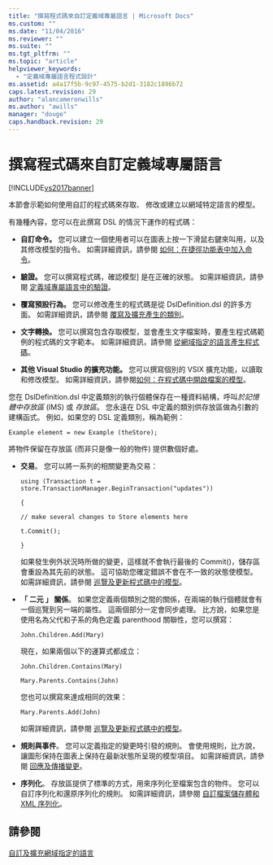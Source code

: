 ```yaml
---
title: "撰寫程式碼來自訂定義域專屬語言 | Microsoft Docs"
ms.custom: ""
ms.date: "11/04/2016"
ms.reviewer: ""
ms.suite: ""
ms.tgt_pltfrm: ""
ms.topic: "article"
helpviewer_keywords: 
  - "定義域專屬語言程式設計"
ms.assetid: a4a17f5b-9c97-4575-b2d1-3182c1896b72
caps.latest.revision: 29
author: "alancameronwills"
ms.author: "awills"
manager: "douge"
caps.handback.revision: 29
---
```

# 撰寫程式碼來自訂定義域專屬語言
[!INCLUDE[vs2017banner](../code-quality/includes/vs2017banner.md)]

本節會示範如何使用自訂的程式碼來存取、 修改或建立以網域特定語言的模型。  
  
 有幾種內容，您可以在此撰寫 DSL 的情況下運作的程式碼：  
  
-   **自訂命令。** 您可以建立一個使用者可以在圖表上按一下滑鼠右鍵來叫用，以及其修改模型的指令。  如需詳細資訊，請參閱 [如何：在捷徑功能表中加入命令](../Topic/How%20to:%20Add%20a%20Command%20to%20the%20Shortcut%20Menu.md)。  
  
-   **驗證。** 您可以撰寫程式碼，確認模型\] 是在正確的狀態。  如需詳細資訊，請參閱 [定義域專屬語言中的驗證](../modeling/validation-in-a-domain-specific-language.md)。  
  
-   **覆寫預設行為。** 您可以修改產生的程式碼是從 DslDefinition.dsl 的許多方面。  如需詳細資訊，請參閱 [覆寫及擴充產生的類別](../modeling/overriding-and-extending-the-generated-classes.md)。  
  
-   **文字轉換。** 您可以撰寫包含存取模型，並會產生文字檔案時，要產生程式碼範例的程式碼的文字範本。  如需詳細資訊，請參閱 [從網域指定的語言產生程式碼](../modeling/generating-code-from-a-domain-specific-language.md)。  
  
-   **其他 Visual Studio 的擴充功能。** 您可以撰寫個別的 VSIX 擴充功能，以讀取和修改模型。  如需詳細資訊，請參閱[如何：在程式碼中開啟檔案的模型](../modeling/how-to-open-a-model-from-file-in-program-code.md)。  
  
 您在 DslDefinition.dsl 中定義類別的執行個體保存在一種資料結構，呼叫*於記憶體中存放區* \(IMS\) 或 *存放區*。  您永遠在 DSL 中定義的類別供存放區做為引數的建構函式。  例如，如果您的 DSL 定義類別，稱為範例：  
  
 `Example element = new Example (theStore);`  
  
 將物件保留在存放區 \(而非只是像一般的物件\) 提供數個好處。  
  
-   **交易**。  您可以將一系列的相關變更為交易：  
  
     `using (Transaction t = store.TransactionManager.BeginTransaction("updates"))`  
  
     `{`  
  
     `// make several changes to Store elements here`  
  
     `t.Commit();`  
  
     `}`  
  
     如果發生例外狀況時所做的變更，這樣就不會執行最後的 Commit\(\)，儲存區會重設為其先前的狀態。  這可協助您確定錯誤不會在不一致的狀態使模型。  如需詳細資訊，請參閱 [巡覽及更新程式碼中的模型](../modeling/navigating-and-updating-a-model-in-program-code.md)。  
  
-   **「 二元 」 關係**。  如果您定義兩個類別之間的關係，在兩端的執行個體就會有一個巡覽到另一端的屬性。  這兩個部分一定會同步處理。  比方說，如果您是使用名為父代和子系的角色定義 parenthood 關聯性，您可以撰寫：  
  
     `John.Children.Add(Mary)`  
  
     現在，如果兩個以下的運算式都成立：  
  
     `John.Children.Contains(Mary)`  
  
     `Mary.Parents.Contains(John)`  
  
     您也可以撰寫來達成相同的效果：  
  
     `Mary.Parents.Add(John)`  
  
     如需詳細資訊，請參閱 [巡覽及更新程式碼中的模型](../modeling/navigating-and-updating-a-model-in-program-code.md)。  
  
-   **規則與事件**。  您可以定義指定的變更時引發的規則。  會使用規則，比方說，讓圖形保持在圖表上保持在最新狀態所呈現的模型項目。  如需詳細資訊，請參閱 [回應及傳播變更](../modeling/responding-to-and-propagating-changes.md)。  
  
-   **序列化**。  存放區提供了標準的方式，用來序列化至檔案包含的物件。  您可以自訂序列化和還原序列化的規則。  如需詳細資訊，請參閱 [自訂檔案儲存體和 XML 序列化](../modeling/customizing-file-storage-and-xml-serialization.md)。  
  
## 請參閱  
 [自訂及擴充網域指定的語言](../modeling/customizing-and-extending-a-domain-specific-language.md)